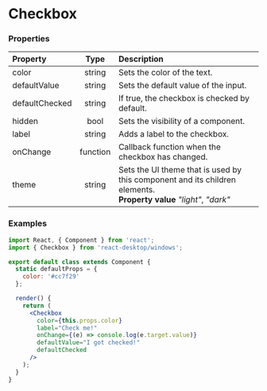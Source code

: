 # Checkbox

### Properties

Property            | Type         | Description
:------------------ | :-----------:| :----------
color               | string       | Sets the color of the text.
defaultValue        | string       | Sets the default value of the input.
defaultChecked      | string       | If true, the checkbox is checked by default.
hidden              | bool         | Sets the visibility of a component.
label               | string       | Adds a label to the checkbox.
onChange            | function     | Callback function when the checkbox has changed.
theme               | string       | Sets the UI theme that is used by this component and its children elements.<br/>__Property value__ _"light"_, _"dark"_

### Examples

```jsx
import React, { Component } from 'react';
import { Checkbox } from 'react-desktop/windows';

export default class extends Component {
  static defaultProps = {
    color: '#cc7f29'
  };

  render() {
    return (
      <Checkbox
        color={this.props.color}
        label="Check me!"
        onChange={(e) => console.log(e.target.value)}
        defaultValue="I got checked!"
        defaultChecked
      />
    );
  }
}
```
